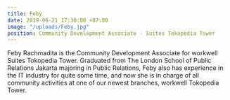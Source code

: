 ```yaml
---
title: Feby
date: 2019-06-21 17:30:00 +07:00
image: "/uploads/Feby.jpg"
position: Community Development Associate - Suites Tokopedia Tower
---
```


Feby Rachmadita is the Community Development Associate for workwell Suites Tokopedia Tower. Graduated from The London School of Public Relations Jakarta majoring in Public Relations, Feby also has experience in the IT industry for quite some time, and now she is in charge of all community activities at one of our newest branches, workwell Tokopedia Tower.